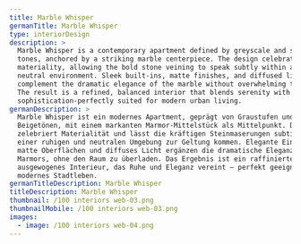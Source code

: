 ```yaml
---
title: Marble Whisper
germanTitle: Marble Whisper
type: interiorDesign
description: >
  Marble Whisper is a contemporary apartment defined by greyscale and soft beige
  tones, anchored by a striking marble centerpiece. The design celebrates
  materiality, allowing the bold stone veining to speak subtly within a calm and
  neutral environment. Sleek built-ins, matte finishes, and diffused lighting
  complement the dramatic elegance of the marble without overwhelming the space.
  The result is a refined, balanced interior that blends serenity with
  sophistication-perfectly suited for modern urban living.
germanDescription: >
  Marble Whisper ist ein modernes Apartment, geprägt von Graustufen und sanften
  Beigetönen, mit einem markanten Marmor-Mittelstück als Mittelpunkt. Das Design
  zelebriert Materialität und lässt die kräftigen Steinmaserungen subtil in
  einer ruhigen und neutralen Umgebung zur Geltung kommen. Elegante Einbauten,
  matte Oberflächen und diffuses Licht ergänzen die dramatische Eleganz des
  Marmors, ohne den Raum zu überladen. Das Ergebnis ist ein raffiniertes,
  ausgewogenes Interieur, das Ruhe und Eleganz vereint – perfekt geeignet für
  modernes Stadtleben.
germanTitleDescription: Marble Whisper
titleDescription: Marble Whisper
thumbnail: /100 interiors web-03.png
thumbnailMobile: /100 interiors web-03.png
images:
  - image: /100 interiors web-04.png
---
```


